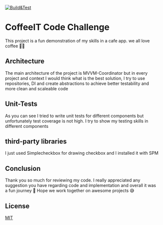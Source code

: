[![Build&Test](https://github.com/amirtutunchi/coffeeapp/actions/workflows/ios.yml/badge.svg?branch=main)](https://github.com/amirtutunchi/coffeeapp/actions/workflows/ios.yml)
# CoffeeIT Code Challenge
This project is a fun demonstration of my skills in a cafe app. we all love coffee 🤘🏻

## Architecture
The main architecture of the project is MVVM-Coordinator but in every project and context I would think what is the best solution, I try to use repositories, DI and create abstractions to achieve better testability and more clean and scaleable code

## Unit-Tests
As you can see I tried to write unit tests for different components but unfortunately test coverage is not high. I try to show my testing skills in different components

## third-party libraries
I just used Simplecheckbox for drawing checkbox and I installed it with SPM

## Conclusion
Thank you so much for reviewing my code. I really appreciated any suggestion you have regarding code and implementation and overall it was a fun journey 🤝  Hope we work together on awesome projects 😅
## License
[MIT](https://choosealicense.com/licenses/mit/)
